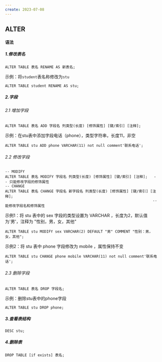 ```yaml
---
create: 2023-07-08
---
```

## ALTER

#### 语法

##### 1.修改表名

```mysql
ALTER TABLE 表名 RENAME AS 新表名;
```

示例：将`student`表名称修改为`stu`

```mysql
ALTER TABLE student RENAME AS stu;
```

##### 2.字段

###### 2.1 增加字段

```mysql
ALTER TABLE 表名 ADD 字段名 列类型(长度) [修饰属性] [键/索引] [注释];
```

示例：在stu表中添加字段电话（phone），类型字符串，长度11，非空

```mysql
ALTER TABLE stu ADD phone VARCHAR(11) not null comment'联系电话';
```

###### 2.2 修改字段

```mysql
-- MODIFY
ALTER TABLE 表名 MODIFY 字段名 列类型(长度) [修饰属性] [键/索引] [注释]; 	-- 只能修改字段的修饰属性
-- CHANGE
ALTER TABLE 表名 CHANGE 字段名 新字段名 列类型(长度) [修饰属性] [键/索引] [注释]; 
																  	-- 能修改字段名和修饰属性
```

示例1：将 stu 表中的 sex 字段的类型设置为 VARCHAR ，长度为2，默认值为'男'，注释为 "性别，男，女，其他"

```mysql
ALTER TABLE stu MODIFY sex VARCHAR(2) DEFAULT "男" COMMENT "性别：男，女，其他";
```

示例2：将 stu 表中 phone 字段修改为 mobile ，属性保持不变

```mysql
ALTER TABLE stu CHANGE phone mobile VARCHAR(11) not null comment'联系电话';
```

###### 2.3 删除字段

```mysql
ALTER TABLE 表名 DROP 字段名;
```

示例：删除stu表中的phone字段

```mysql
ALTER TABLE stu DROP phone;
```

##### 3.查看表结构

```mysql
DESC stu;
```

##### 4.删除表

```mysql
DROP TABLE [if exists] 表名;
```

